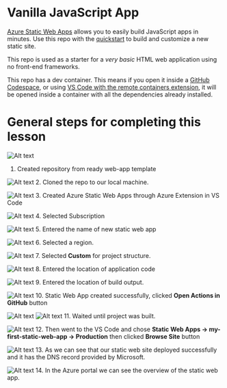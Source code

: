 # Vanilla JavaScript App

[Azure Static Web Apps](https://docs.microsoft.com/azure/static-web-apps/overview) allows you to easily build JavaScript apps in minutes. Use this repo with the [quickstart](https://docs.microsoft.com/azure/static-web-apps/getting-started?tabs=vanilla-javascript) to build and customize a new static site.

This repo is used as a starter for a _very basic_ HTML web application using no front-end frameworks.

This repo has a dev container. This means if you open it inside a [GitHub Codespace](https://github.com/features/codespaces), or using [VS Code with the remote containers extension](https://code.visualstudio.com/docs/remote/containers), it will be opened inside a container with all the dependencies already installed.

# General steps for completing this lesson

![Alt text](screenshots/1.png)
1. Created repository from ready web-app template

![Alt text](screenshots/1.2.png)
2. Cloned the repo to our local machine.

![Alt text](screenshots/2.png)
3. Created Azure Static Web Apps through Azure Extension in VS Code

![Alt text](screenshots/2.3.png)
4. Selected Subscription

![Alt text](screenshots/2.4.png)
5. Entered the name of new static web app

![Alt text](screenshots/2.5.png)
6. Selected a region.

![Alt text](screenshots/2.6.png)
7. Selected **Custom** for project structure.

![Alt text](screenshots/2.7.png)
8. Entered the location of application code

![Alt text](screenshots/2.8.png)
9. Entered the location of build output.

![Alt text](screenshots/3.png)
10. Static Web App created successfully, clicked **Open Actions in GitHub** button

![Alt text](screenshots/3.1.png)
![Alt text](screenshots/3.2.png)
11.	Waited until project was built.

![Alt text](screenshots/4.png)
12. Then went to the VS Code and chose **Static Web Apps -> my-first-static-web-app -> Production** then clicked **Browse Site** button

![Alt text](screenshots/5.png)
13. As we can see that our static web site deployed successfully and it has the DNS record provided by Microsoft.

![Alt text](screenshots/5.1.png)
14.	In the Azure portal we can see the overview of the static web app.